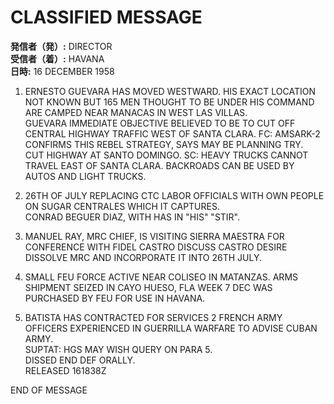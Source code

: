 # CLASSIFIED MESSAGE

**発信者（発）:** DIRECTOR  
**受信者（着）:** HAVANA  
**日時:** 16 DECEMBER 1958  

1. ERNESTO GUEVARA HAS MOVED WESTWARD. HIS EXACT LOCATION NOT KNOWN BUT 165 MEN THOUGHT TO BE UNDER HIS COMMAND ARE CAMPED NEAR MANACAS IN WEST LAS VILLAS.  
GUEVARA IMMEDIATE OBJECTIVE BELIEVED TO BE TO CUT OFF CENTRAL HIGHWAY TRAFFIC WEST OF SANTA CLARA. FC: AMSARK-2  
CONFIRMS THIS REBEL STRATEGY, SAYS MAY BE PLANNING TRY.  
CUT HIGHWAY AT SANTO DOMINGO. SC: HEAVY TRUCKS CANNOT TRAVEL EAST OF SANTA CLARA. BACKROADS CAN BE USED BY AUTOS AND LIGHT TRUCKS.  

2. 26TH OF JULY REPLACING CTC LABOR OFFICIALS WITH OWN PEOPLE ON SUGAR CENTRALES WHICH IT CAPTURES.  
CONRAD BEGUER DIAZ, WITH HAS IN "HIS" "STIR".  

3. MANUEL RAY, MRC CHIEF, IS VISITING SIERRA MAESTRA FOR CONFERENCE WITH FIDEL CASTRO DISCUSS CASTRO DESIRE DISSOLVE MRC AND INCORPORATE IT INTO 26TH JULY.  
4. SMALL FEU FORCE ACTIVE NEAR COLISEO IN MATANZAS. ARMS SHIPMENT SEIZED IN CAYO HUESO, FLA WEEK 7 DEC WAS PURCHASED BY FEU FOR USE IN HAVANA.  
5. BATISTA HAS CONTRACTED FOR SERVICES 2 FRENCH ARMY OFFICERS EXPERIENCED IN GUERRILLA WARFARE TO ADVISE CUBAN ARMY.  
SUPTAT: HGS MAY WISH QUERY ON PARA 5.  
DISSED END DEF ORALLY.  
RELEASED 161838Z  

END OF MESSAGE